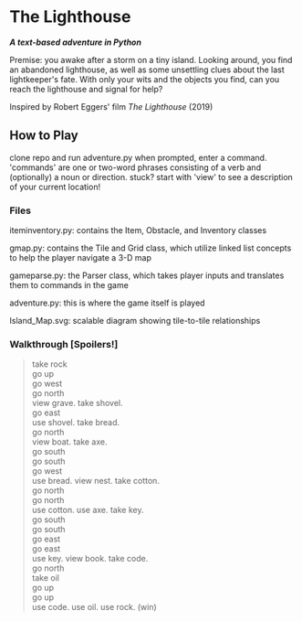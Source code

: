 # The Lighthouse
***A text-based adventure in Python***

<p>Premise: you awake after a storm on a tiny island. Looking around, you find an abandoned lighthouse, as well as some unsettling clues about the last lightkeeper's fate. With only your wits and the objects you find, can you reach the lighthouse and signal for help?</p>

Inspired by Robert Eggers' film *The Lighthouse* (2019) 

## How to Play
clone repo and run adventure.py 
when prompted, enter a command. 'commands' are one or two-word phrases consisting of a verb and (optionally) a noun or direction.
stuck? start with 'view' to see a description of your current location!

### Files
iteminventory.py: contains the Item, Obstacle, and Inventory classes 

gmap.py: contains the Tile and Grid class, which utilize linked list concepts to help the player navigate a 3-D map   

gameparse.py: the Parser class, which takes player inputs and translates them to commands in the game   

adventure.py: this is where the game itself is played  

Island_Map.svg: scalable diagram showing tile-to-tile relationships

### Walkthrough [Spoilers!]
> take rock <br>
> go up <br>
> go west <br>
> go north <br>
> view grave. take shovel. <br>
> go east <br>
> use shovel. take bread. <br>
> go north <br>
> view boat. take axe. <br>
> go south <br>
> go south <br>
> go west <br>
> use bread. view nest. take cotton. <br>
> go north <br>
> go north <br>
> use cotton. use axe. take key. <br>
> go south <br>
> go south <br>
> go east <br>
> go east <br>
> use key. view book. take code. <br>
> go north <br> 
> take oil <br>
> go up <br>
> go up <br>
> use code. use oil. use rock. (win)